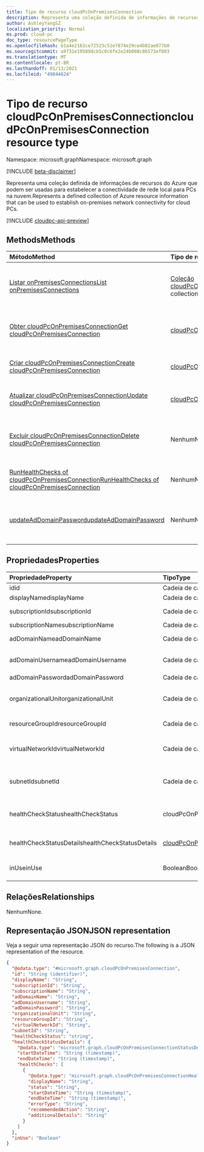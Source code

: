 ```yaml
---
title: Tipo de recurso cloudPcOnPremisesConnection
description: Representa uma coleção definida de informações de recursos do Azure que podem ser usadas para estabelecer a conectividade de rede local para PCs na nuvem.
author: AshleyYangSZ
localization_priority: Normal
ms.prod: cloud-pc
doc_type: resourcePageType
ms.openlocfilehash: b1a4e2162ce72523c51e7874e29ce4b82ae077b0
ms.sourcegitcommit: a9731e19589dcb5c0c6fe2e24b008c86573ef803
ms.translationtype: MT
ms.contentlocale: pt-BR
ms.lasthandoff: 01/13/2021
ms.locfileid: "49844624"
---
```

# <a name="cloudpconpremisesconnection-resource-type"></a><span data-ttu-id="cc137-103">Tipo de recurso cloudPcOnPremisesConnection</span><span class="sxs-lookup"><span data-stu-id="cc137-103">cloudPcOnPremisesConnection resource type</span></span>

<span data-ttu-id="cc137-104">Namespace: microsoft.graph</span><span class="sxs-lookup"><span data-stu-id="cc137-104">Namespace: microsoft.graph</span></span>

[!INCLUDE [beta-disclaimer](../../includes/beta-disclaimer.md)]

<span data-ttu-id="cc137-105">Representa uma coleção definida de informações de recursos do Azure que podem ser usadas para estabelecer a conectividade de rede local para PCs na nuvem.</span><span class="sxs-lookup"><span data-stu-id="cc137-105">Represents a defined collection of Azure resource information that can be used to establish on-premises network connectivity for cloud PCs.</span></span>

[!INCLUDE [cloudpc-api-preview](../../includes/cloudpc-api-preview.md)]

## <a name="methods"></a><span data-ttu-id="cc137-106">Methods</span><span class="sxs-lookup"><span data-stu-id="cc137-106">Methods</span></span>

|<span data-ttu-id="cc137-107">Método</span><span class="sxs-lookup"><span data-stu-id="cc137-107">Method</span></span>|<span data-ttu-id="cc137-108">Tipo de retorno</span><span class="sxs-lookup"><span data-stu-id="cc137-108">Return type</span></span>|<span data-ttu-id="cc137-109">Descrição</span><span class="sxs-lookup"><span data-stu-id="cc137-109">Description</span></span>|
|:---|:---|:---|
|[<span data-ttu-id="cc137-110">Listar onPremisesConnections</span><span class="sxs-lookup"><span data-stu-id="cc137-110">List onPremisesConnections</span></span>](../api/virtualendpoint-list-onpremisesconnections.md)|<span data-ttu-id="cc137-111">[Coleção cloudPcOnPremisesConnection](../resources/cloudpconpremisesconnection.md)</span><span class="sxs-lookup"><span data-stu-id="cc137-111">[cloudPcOnPremisesConnection](../resources/cloudpconpremisesconnection.md) collection</span></span>|<span data-ttu-id="cc137-112">Listar propriedades e relações dos objetos [cloudPcOnPremisesConnection.](../resources/cloudpconpremisesconnection.md)</span><span class="sxs-lookup"><span data-stu-id="cc137-112">List properties and relationships of the [cloudPcOnPremisesConnection](../resources/cloudpconpremisesconnection.md) objects.</span></span>|
|[<span data-ttu-id="cc137-113">Obter cloudPcOnPremisesConnection</span><span class="sxs-lookup"><span data-stu-id="cc137-113">Get cloudPcOnPremisesConnection</span></span>](../api/cloudpconpremisesconnection-get.md)|[<span data-ttu-id="cc137-114">cloudPcOnPremisesConnection</span><span class="sxs-lookup"><span data-stu-id="cc137-114">cloudPcOnPremisesConnection</span></span>](../resources/cloudpconpremisesconnection.md)|<span data-ttu-id="cc137-115">Leia as propriedades e os relacionamentos do objeto [cloudPcOnPremisesConnection.](../resources/cloudpconpremisesconnection.md)</span><span class="sxs-lookup"><span data-stu-id="cc137-115">Read the properties and relationships of the [cloudPcOnPremisesConnection](../resources/cloudpconpremisesconnection.md) object.</span></span>|
|[<span data-ttu-id="cc137-116">Criar cloudPcOnPremisesConnection</span><span class="sxs-lookup"><span data-stu-id="cc137-116">Create cloudPcOnPremisesConnection</span></span>](../api/virtualendpoint-post-onpremisesconnections.md)|[<span data-ttu-id="cc137-117">cloudPcOnPremisesConnection</span><span class="sxs-lookup"><span data-stu-id="cc137-117">cloudPcOnPremisesConnection</span></span>](../resources/cloudpconpremisesconnection.md)|<span data-ttu-id="cc137-118">Crie um novo [objeto cloudPcOnPremisesConnection.](../resources/cloudpconpremisesconnection.md)</span><span class="sxs-lookup"><span data-stu-id="cc137-118">Create a new [cloudPcOnPremisesConnection](../resources/cloudpconpremisesconnection.md) object.</span></span>|
|[<span data-ttu-id="cc137-119">Atualizar cloudPcOnPremisesConnection</span><span class="sxs-lookup"><span data-stu-id="cc137-119">Update cloudPcOnPremisesConnection</span></span>](../api/cloudpconpremisesconnection-update.md)|[<span data-ttu-id="cc137-120">cloudPcOnPremisesConnection</span><span class="sxs-lookup"><span data-stu-id="cc137-120">cloudPcOnPremisesConnection</span></span>](../resources/cloudpconpremisesconnection.md)|<span data-ttu-id="cc137-121">Atualizar as propriedades de um [objeto cloudPcOnPremisesConnection.](../resources/cloudpconpremisesconnection.md)</span><span class="sxs-lookup"><span data-stu-id="cc137-121">Update the properties of a [cloudPcOnPremisesConnection](../resources/cloudpconpremisesconnection.md) object.</span></span>|
|[<span data-ttu-id="cc137-122">Excluir cloudPcOnPremisesConnection</span><span class="sxs-lookup"><span data-stu-id="cc137-122">Delete cloudPcOnPremisesConnection</span></span>](../api/cloudpconpremisesconnection-delete.md)|<span data-ttu-id="cc137-123">Nenhum</span><span class="sxs-lookup"><span data-stu-id="cc137-123">None</span></span>|<span data-ttu-id="cc137-124">[Exclua um objeto cloudPcOnPremisesConnection.](../resources/cloudpconpremisesconnection.md)</span><span class="sxs-lookup"><span data-stu-id="cc137-124">Delete a [cloudPcOnPremisesConnection](../resources/cloudpconpremisesconnection.md) object.</span></span> <span data-ttu-id="cc137-125">Não é possível excluir uma conexão que está em uso.</span><span class="sxs-lookup"><span data-stu-id="cc137-125">You can’t delete an connection that’s in use.</span></span>|
|[<span data-ttu-id="cc137-126">RunHealthChecks of cloudPcOnPremisesConnection</span><span class="sxs-lookup"><span data-stu-id="cc137-126">RunHealthChecks of cloudPcOnPremisesConnection</span></span>](../api/cloudpconpremisesconnection-runhealthcheck.md)|<span data-ttu-id="cc137-127">Nenhum</span><span class="sxs-lookup"><span data-stu-id="cc137-127">None</span></span>|<span data-ttu-id="cc137-128">Execute verificações de saúde na [cloudPcOnPremisesConnection](../resources/cloudpconpremisesconnection.md).</span><span class="sxs-lookup"><span data-stu-id="cc137-128">Run health checks on the [cloudPcOnPremisesConnection](../resources/cloudpconpremisesconnection.md).</span></span>|
|[<span data-ttu-id="cc137-129">updateAdDomainPassword</span><span class="sxs-lookup"><span data-stu-id="cc137-129">updateAdDomainPassword</span></span>](../api/cloudpconpremisesconnection-updateaddomainpassword.md)|<span data-ttu-id="cc137-130">Nenhum</span><span class="sxs-lookup"><span data-stu-id="cc137-130">None</span></span>|<span data-ttu-id="cc137-131">Atualize a senha do domínio do AD para uma [cloudPcOnPremisesConnection bem-sucedida.](../resources/cloudpconpremisesconnection.md)</span><span class="sxs-lookup"><span data-stu-id="cc137-131">Update AD domain password for a successful [cloudPcOnPremisesConnection](../resources/cloudpconpremisesconnection.md).</span></span>|

## <a name="properties"></a><span data-ttu-id="cc137-132">Propriedades</span><span class="sxs-lookup"><span data-stu-id="cc137-132">Properties</span></span>

|<span data-ttu-id="cc137-133">Propriedade</span><span class="sxs-lookup"><span data-stu-id="cc137-133">Property</span></span>|<span data-ttu-id="cc137-134">Tipo</span><span class="sxs-lookup"><span data-stu-id="cc137-134">Type</span></span>|<span data-ttu-id="cc137-135">Descrição</span><span class="sxs-lookup"><span data-stu-id="cc137-135">Description</span></span>|
|:---|:---|:---|
|<span data-ttu-id="cc137-136">id</span><span class="sxs-lookup"><span data-stu-id="cc137-136">id</span></span>|<span data-ttu-id="cc137-137">Cadeia de caracteres</span><span class="sxs-lookup"><span data-stu-id="cc137-137">String</span></span>|<span data-ttu-id="cc137-138">Identificador exclusivo da conexão local.</span><span class="sxs-lookup"><span data-stu-id="cc137-138">Unique identifier for the on-premises connection.</span></span> <span data-ttu-id="cc137-139">Somente leitura.</span><span class="sxs-lookup"><span data-stu-id="cc137-139">Read-only.</span></span>|
|<span data-ttu-id="cc137-140">displayName</span><span class="sxs-lookup"><span data-stu-id="cc137-140">displayName</span></span>|<span data-ttu-id="cc137-141">Cadeia de caracteres</span><span class="sxs-lookup"><span data-stu-id="cc137-141">String</span></span>|<span data-ttu-id="cc137-142">O nome de exibição da conexão local.</span><span class="sxs-lookup"><span data-stu-id="cc137-142">The display name for the on-premises connection.</span></span>|
|<span data-ttu-id="cc137-143">subscriptionId</span><span class="sxs-lookup"><span data-stu-id="cc137-143">subscriptionId</span></span>|<span data-ttu-id="cc137-144">Cadeia de caracteres</span><span class="sxs-lookup"><span data-stu-id="cc137-144">String</span></span>|<span data-ttu-id="cc137-145">A ID da assinatura do Azure de destino que está associada ao seu locatário.</span><span class="sxs-lookup"><span data-stu-id="cc137-145">The ID of the target Azure subscription that’s associated with your tenant.</span></span>|
|<span data-ttu-id="cc137-146">subscriptionName</span><span class="sxs-lookup"><span data-stu-id="cc137-146">subscriptionName</span></span>|<span data-ttu-id="cc137-147">Cadeia de caracteres</span><span class="sxs-lookup"><span data-stu-id="cc137-147">String</span></span>|<span data-ttu-id="cc137-148">O nome da assinatura do Azure de destino.</span><span class="sxs-lookup"><span data-stu-id="cc137-148">The name of the target Azure subscription.</span></span> <span data-ttu-id="cc137-149">Somente leitura.</span><span class="sxs-lookup"><span data-stu-id="cc137-149">Read-only.</span></span>|
|<span data-ttu-id="cc137-150">adDomainName</span><span class="sxs-lookup"><span data-stu-id="cc137-150">adDomainName</span></span>|<span data-ttu-id="cc137-151">Cadeia de caracteres</span><span class="sxs-lookup"><span data-stu-id="cc137-151">String</span></span>|<span data-ttu-id="cc137-152">O nome de domínio totalmente qualificado (FQDN) do domínio do Active Directory no qual você deseja ingressar.</span><span class="sxs-lookup"><span data-stu-id="cc137-152">The fully qualified domain name (FQDN) of the Active Directory domain you want to join.</span></span>|
|<span data-ttu-id="cc137-153">adDomainUsername</span><span class="sxs-lookup"><span data-stu-id="cc137-153">adDomainUsername</span></span>|<span data-ttu-id="cc137-154">Cadeia de caracteres</span><span class="sxs-lookup"><span data-stu-id="cc137-154">String</span></span>|<span data-ttu-id="cc137-155">O nome de usuário de uma conta do Active Directory (usuário ou conta de serviço) que tem permissões para criar objetos de computador no Active Directory.</span><span class="sxs-lookup"><span data-stu-id="cc137-155">The username of an Active Directory account (user or service account) that has permissions to create computer objects in Active Directory.</span></span> <span data-ttu-id="cc137-156">Formato obrigatório: contoso@microsoft.com.</span><span class="sxs-lookup"><span data-stu-id="cc137-156">Required format: contoso@microsoft.com.</span></span>|
|<span data-ttu-id="cc137-157">adDomainPassword</span><span class="sxs-lookup"><span data-stu-id="cc137-157">adDomainPassword</span></span>|<span data-ttu-id="cc137-158">Cadeia de caracteres</span><span class="sxs-lookup"><span data-stu-id="cc137-158">String</span></span>|<span data-ttu-id="cc137-159">A senha associada a adDomainUsername.</span><span class="sxs-lookup"><span data-stu-id="cc137-159">The password associated with adDomainUsername.</span></span>|
|<span data-ttu-id="cc137-160">organizationalUnit</span><span class="sxs-lookup"><span data-stu-id="cc137-160">organizationalUnit</span></span>|<span data-ttu-id="cc137-161">Cadeia de caracteres</span><span class="sxs-lookup"><span data-stu-id="cc137-161">String</span></span>|<span data-ttu-id="cc137-162">A unidade organizacional (OU) na qual a conta do computador é criada.</span><span class="sxs-lookup"><span data-stu-id="cc137-162">The organizational unit (OU) in which the computer account is created.</span></span> <span data-ttu-id="cc137-163">Se for deixado nulo, a UO configurada como padrão (um contêiner de objeto de computador conhecido) em seu domínio do Active Directory (OU) será usada.</span><span class="sxs-lookup"><span data-stu-id="cc137-163">If left null, the OU that’s configured as the default (a well-known computer object container) in your Active Directory domain (OU) is used.</span></span> <span data-ttu-id="cc137-164">Opcional.</span><span class="sxs-lookup"><span data-stu-id="cc137-164">Optional.</span></span>|
|<span data-ttu-id="cc137-165">resourceGroupId</span><span class="sxs-lookup"><span data-stu-id="cc137-165">resourceGroupId</span></span>|<span data-ttu-id="cc137-166">Cadeia de caracteres</span><span class="sxs-lookup"><span data-stu-id="cc137-166">String</span></span>|<span data-ttu-id="cc137-167">A ID do grupo de recursos de destino.</span><span class="sxs-lookup"><span data-stu-id="cc137-167">The ID of the target resource group.</span></span> <span data-ttu-id="cc137-168">Formato obrigatório: "/subscriptions/{subscription-id}/resourceGroups/{resourceGroupName}".</span><span class="sxs-lookup"><span data-stu-id="cc137-168">Required format: "/subscriptions/{subscription-id}/resourceGroups/{resourceGroupName}".</span></span>|
|<span data-ttu-id="cc137-169">virtualNetworkId</span><span class="sxs-lookup"><span data-stu-id="cc137-169">virtualNetworkId</span></span>|<span data-ttu-id="cc137-170">Cadeia de caracteres</span><span class="sxs-lookup"><span data-stu-id="cc137-170">String</span></span>|<span data-ttu-id="cc137-171">A ID da rede virtual de destino.</span><span class="sxs-lookup"><span data-stu-id="cc137-171">The ID of the target virtual network.</span></span> <span data-ttu-id="cc137-172">Formato obrigatório: "/subscriptions/{subscription-id}/resourceGroups/{resourceGroupName}/providers/Microsoft.Network/virtualNetworks/{virtualNetworkName}".</span><span class="sxs-lookup"><span data-stu-id="cc137-172">Required format: "/subscriptions/{subscription-id}/resourceGroups/{resourceGroupName}/providers/Microsoft.Network/virtualNetworks/{virtualNetworkName}".</span></span>|
|<span data-ttu-id="cc137-173">subnetId</span><span class="sxs-lookup"><span data-stu-id="cc137-173">subnetId</span></span>|<span data-ttu-id="cc137-174">Cadeia de caracteres</span><span class="sxs-lookup"><span data-stu-id="cc137-174">String</span></span>|<span data-ttu-id="cc137-175">A ID da sub-rede de destino.</span><span class="sxs-lookup"><span data-stu-id="cc137-175">The ID of the target subnet.</span></span> <span data-ttu-id="cc137-176">Formato obrigatório: "/subscriptions/{subscription-id}/resourceGroups/{resourceGroupName}/providers/Microsoft.Network/virtualNetworks/{virtualNetworkId}/subnets/{subnetName}".</span><span class="sxs-lookup"><span data-stu-id="cc137-176">Required format: "/subscriptions/{subscription-id}/resourceGroups/{resourceGroupName}/providers/Microsoft.Network/virtualNetworks/{virtualNetworkId}/subnets/{subnetName}".</span></span>|
|<span data-ttu-id="cc137-177">healthCheckStatus</span><span class="sxs-lookup"><span data-stu-id="cc137-177">healthCheckStatus</span></span>|<span data-ttu-id="cc137-178">cloudPcOnPremisesConnectionStatus</span><span class="sxs-lookup"><span data-stu-id="cc137-178">cloudPcOnPremisesConnectionStatus</span></span>|<span data-ttu-id="cc137-179">O status da verificação de saúde mais recente feita na conexão local.</span><span class="sxs-lookup"><span data-stu-id="cc137-179">The status of the most recent health check done on the on-premises connection.</span></span> <span data-ttu-id="cc137-180">Por exemplo, se o status for "passado", a conexão local passou em todas as verificações que são executados pelo serviço.</span><span class="sxs-lookup"><span data-stu-id="cc137-180">For example, if status is "passed", the on-premises connection has passed all checks run by the service.</span></span> <span data-ttu-id="cc137-181">Somente leitura.</span><span class="sxs-lookup"><span data-stu-id="cc137-181">Read-only.</span></span> <span data-ttu-id="cc137-182">Os valores possíveis são: `Pending`, `Running`, `Passed`, `Failed`, `UnknownFutureValue`.</span><span class="sxs-lookup"><span data-stu-id="cc137-182">Possible values are: `Pending`, `Running`, `Passed`, `Failed`, `UnknownFutureValue`.</span></span>|
|<span data-ttu-id="cc137-183">healthCheckStatusDetails</span><span class="sxs-lookup"><span data-stu-id="cc137-183">healthCheckStatusDetails</span></span>|[<span data-ttu-id="cc137-184">cloudPcOnPremisesConnectionStatusDetails</span><span class="sxs-lookup"><span data-stu-id="cc137-184">cloudPcOnPremisesConnectionStatusDetails</span></span>](../resources/cloudpconpremisesconnectionstatusdetails.md)|<span data-ttu-id="cc137-185">Os detalhes das verificações de saúde da conexão e os resultados correspondentes.</span><span class="sxs-lookup"><span data-stu-id="cc137-185">The details of the connection's health checks and the corresponding results.</span></span> <span data-ttu-id="cc137-186">Retornado apenas em `$select`.</span><span class="sxs-lookup"><span data-stu-id="cc137-186">Returned only on `$select`.</span></span> <span data-ttu-id="cc137-187">Veja um [exemplo de](../api/cloudpconpremisesconnection-get.md) como obter a propriedade healthCheckStatusDetails. Somente leitura.</span><span class="sxs-lookup"><span data-stu-id="cc137-187">See an [example](../api/cloudpconpremisesconnection-get.md) of getting the healthCheckStatusDetails property.Read-only.</span></span>|
|<span data-ttu-id="cc137-188">inUse</span><span class="sxs-lookup"><span data-stu-id="cc137-188">inUse</span></span>|<span data-ttu-id="cc137-189">Boolean</span><span class="sxs-lookup"><span data-stu-id="cc137-189">Boolean</span></span>|<span data-ttu-id="cc137-190">Quando verdadeiro, a conexão local está em uso.</span><span class="sxs-lookup"><span data-stu-id="cc137-190">When true, the on-premises connection is in use.</span></span> <span data-ttu-id="cc137-191">Quando falso, a conexão não está em uso.</span><span class="sxs-lookup"><span data-stu-id="cc137-191">When false, the connection is not in use.</span></span> <span data-ttu-id="cc137-192">Não é possível excluir uma conexão que está em uso.</span><span class="sxs-lookup"><span data-stu-id="cc137-192">You cannot delete a connection that’s in use.</span></span> <span data-ttu-id="cc137-193">Somente leitura.</span><span class="sxs-lookup"><span data-stu-id="cc137-193">Read-only.</span></span>|

## <a name="relationships"></a><span data-ttu-id="cc137-194">Relações</span><span class="sxs-lookup"><span data-stu-id="cc137-194">Relationships</span></span>

<span data-ttu-id="cc137-195">Nenhum</span><span class="sxs-lookup"><span data-stu-id="cc137-195">None.</span></span>

## <a name="json-representation"></a><span data-ttu-id="cc137-196">Representação JSON</span><span class="sxs-lookup"><span data-stu-id="cc137-196">JSON representation</span></span>

<span data-ttu-id="cc137-197">Veja a seguir uma representação JSON do recurso.</span><span class="sxs-lookup"><span data-stu-id="cc137-197">The following is a JSON representation of the resource.</span></span>
<!-- {
  "blockType": "resource",
  "keyProperty": "id",
  "@odata.type": "microsoft.graph.cloudPcOnPremisesConnection",
  "baseType": "microsoft.graph.entity",
  "openType": false,
  "optionalProperties": ["healthCheckStatusDetails"]
}
-->

``` json
{
  "@odata.type": "#microsoft.graph.cloudPcOnPremisesConnection",
  "id": "String (identifier)",
  "displayName": "String",
  "subscriptionId": "String",
  "subscriptionName": "String",
  "adDomainName": "String",
  "adDomainUsername": "String",
  "adDomainPassword": "String",
  "organizationalUnit": "String",
  "resourceGroupId": "String",
  "virtualNetworkId": "String",
  "subnetId": "String",
  "healthCheckStatus": "string",
  "healthCheckStatusDetails": {
    "@odata.type": "microsoft.graph.cloudPcOnPremisesConnectionStatusDetails",
    "startDateTime": "String (timestamp)",
    "endDateTime": "String (timestamp)",
    "healthChecks": [
      {
        "@odata.type": "microsoft.graph.cloudPcOnPremisesConnectionHealthCheck",
        "displayName": "String",
        "status": "String",
        "startDateTime": "String (timestamp)",
        "endDateTime": "String (timestamp)",
        "errorType": "String",
        "recommendedAction": "String",
        "additionalDetails": "String"
      }
    ]
  },
  "inUse": "Boolean"
}
```

